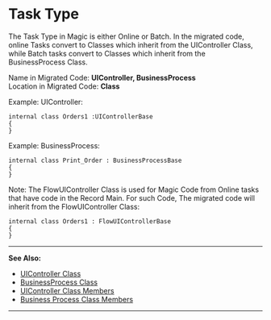 ﻿# Task Type

The Task Type in Magic is either Online or Batch. In the migrated code, online Tasks convert to Classes which inherit from the UIController Class, while Batch tasks convert to Classes which inherit from the BusinessProcess Class.

Name in Migrated Code: **UIController, BusinessProcess**  
Location in Migrated Code: **Class**  

Example: UIController:
```csdiff
internal class Orders1 :UIControllerBase 
{
}
```
Example: BusinessProcess:
```csdiff
internal class Print_Order : BusinessProcessBase 
{
}
```
Note: The FlowUIController Class is used for Magic Code from Online tasks that have code in the Record Main. For such Code, The migrated code will inherit from the FlowUIController Class:
```csdiff
internal class Orders1 : FlowUIControllerBase 
{
}
```
---
**See Also:**
- [UIController Class](http://fireflymigration.com/reference/html/T_Firefly_Box_UIController.htm.htm)
- [BusinessProcess Class](http://fireflymigration.com/reference/html/T_Firefly_Box_BusinessProcess.htm)
- [UIController Class Members](http://www.fireflymigration.com/reference/html/AllMembers_T_Firefly_Box_UIController.htm)
- [Business Process Class Members](http://www.fireflymigration.com/reference/html/AllMembers_T_Firefly_Box_BusinessProcess.htm)
---